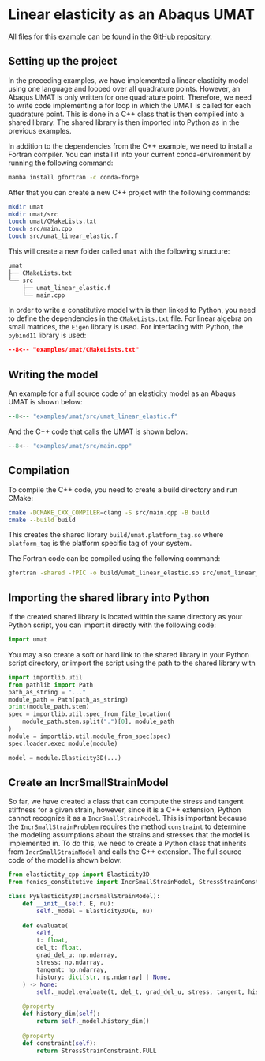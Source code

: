 # Linear elasticity as an Abaqus UMAT

All files for this example can be found in the [GitHub repository](https://github.com/BAMresearch/fenics-constitutive/tree/main/examples/umat).

## Setting up the project

In the preceding examples, we have implemented a linear elasticity model using one language and looped over all quadrature points. However, an Abaqus UMAT is only written for one quadrature point. Therefore, we need to write code implementing a for loop in which the UMAT is called for each quadrature point. This is done in a C++ class that is then compiled into a shared library. The shared library is then imported into Python as in the previous examples. 

In addition to the dependencies from the C++ example, we need to install a Fortran compiler. You can install it into your current conda-environment by running the following command:

```bash
mamba install gfortran -c conda-forge
```


After that you can create a new C++ project with the following commands:

```bash
mkdir umat
mkdir umat/src
touch umat/CMakeLists.txt
touch src/main.cpp
touch src/umat_linear_elastic.f
```

This will create a new folder called `umat` with the following structure:

```bash
umat
├── CMakeLists.txt
└── src
    ├── umat_linear_elastic.f
    └── main.cpp
```

In order to write a constitutive model with is then linked to Python, you need to define the dependencies in the `CMakeLists.txt` file. For linear algebra on small matrices, the `Eigen` library is used. For interfacing with Python, the `pybind11` library is used:

```cmake
--8<-- "examples/umat/CMakeLists.txt"
```


## Writing the model


An example for a full source code of an elasticity model as an Abaqus UMAT is shown below:

```fortran linenums="1"
--8<-- "examples/umat/src/umat_linear_elastic.f"
```

And the C++ code that calls the UMAT is shown below:

```cpp linenums="1"
--8<-- "examples/umat/src/main.cpp"
```

## Compilation

To compile the C++ code, you need to create a build directory and run CMake:

```bash
cmake -DCMAKE_CXX_COMPILER=clang -S src/main.cpp -B build
cmake --build build
```

This creates the shared library `build/umat.platform_tag.so` where `platform_tag` is the platform specific tag of your system. 

The Fortran code can be compiled using the following command:

```bash
gfortran -shared -fPIC -o build/umat_linear_elastic.so src/umat_linear_elastic.f
```

## Importing the shared library into Python

If the created shared library is located within the same directory as your Python script, you can import it directly with the following code:

```python
import umat
```

You may also create a soft or hard link to the shared library in your Python script directory, or import the script using the path to the shared library with 

```python
import importlib.util
from pathlib import Path
path_as_string = "..."
module_path = Path(path_as_string)
print(module_path.stem)
spec = importlib.util.spec_from_file_location(
    module_path.stem.split(".")[0], module_path
)
module = importlib.util.module_from_spec(spec)
spec.loader.exec_module(module)

model = module.Elasticity3D(...)
```

## Create an IncrSmallStrainModel

So far, we have created a class that can compute the stress and tangent stiffness for a given strain, however, since it is a C++ extension, Python cannot recognize it as a `IncrSmallStrainModel`. This is important because the `IncrSmallStrainProblem` requires the method `constraint` to determine the modeling assumptions about the strains and stresses that the model is implemented in. To do this, we need to create a Python class that inherits from `IncrSmallStrainModel` and calls the C++ extension. The full source code of the model is shown below:

```python
from elastictity_cpp import Elasticity3D
from fenics_constitutive import IncrSmallStrainModel, StressStrainConstraint

class PyElasticity3D(IncrSmallStrainModel):
    def __init__(self, E, nu):
        self._model = Elasticity3D(E, nu)
    
    def evaluate(
        self,
        t: float,
        del_t: float,
        grad_del_u: np.ndarray,
        stress: np.ndarray,
        tangent: np.ndarray,
        history: dict[str, np.ndarray] | None,
    ) -> None:
        self._model.evaluate(t, del_t, grad_del_u, stress, tangent, history)
     
    @property
    def history_dim(self):
        return self._model.history_dim()
    
    @property
    def constraint(self):
        return StressStrainConstraint.FULL
```